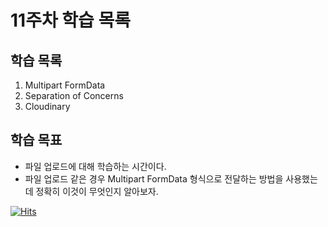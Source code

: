 # 11주차 학습 목록

## 학습 목록
1. Multipart FormData
2. Separation of Concerns
3. Cloudinary


## 학습 목표
- 파일 업로드에 대해 학습하는 시간이다.
- 파일 업로드 같은 경우 Multipart FormData 형식으로 전달하는 방법을 사용했는데 정확히 이것이 무엇인지 알아보자. 



[![Hits](https://hits.sh/p-ej.gitbook.io/devroad-backend/megatera-backend/introduction.svg)](https://hits.sh/p-ej.gitbook.io/devroad-backend/megatera-backend/introduction/)